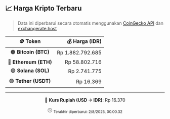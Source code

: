 

<!-- HARGA_KRIPTO -->
## 📈 Harga Kripto Terbaru

> Data ini diperbarui secara otomatis menggunakan [CoinGecko API](https://www.coingecko.com/) dan [exchangerate.host](https://exchangerate.host/)

<div align="center">

| 🪙 Token | 💰 Harga (IDR) |
|:------:|---------------:|
| 🟠 **Bitcoin (BTC)**   | Rp 1.882.792.685 |
| 🔵 **Ethereum (ETH)**  | Rp 58.802.716 |
| 🟣 **Solana (SOL)**    | Rp 2.741.775 |
| 🟢 **Tether (USDT)**   | Rp 16.369 |

---

💱 **Kurs Rupiah (USD → IDR)**: Rp 16.370

🕒 <sub>Terakhir diperbarui: 2/8/2025, 00.00.32</sub>

</div>
<!-- /HARGA_KRIPTO -->
